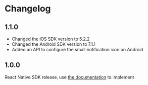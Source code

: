 # Changelog

## 1.1.0

- Changed the iOS SDK version to 5.2.2
- Changed the Android SDK version to 7.1.1
- Added an API to configure the small notification icon on Android

## 1.0.0

React Native SDK release, use [the documentation](https://github.com/optimove-tech/Optimove-SDK-React-Native/blob/main/README.md) to implement
